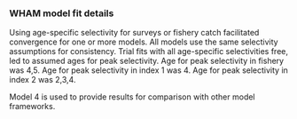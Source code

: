 ### WHAM model fit details

Using age-specific selectivity for surveys or fishery catch facilitated convergence for one or more models.
All models use the same selectivity assumptions for consistency.
Trial fits with all age-specific selectivities free, led to assumed ages for peak selectivity.
Age for peak selectivity in fishery was 4,5.
Age for peak selectivity in index 1 was 4.
Age for peak selectivity in index 2 was 2,3,4.

Model 4 is used to provide results for comparison with other model frameworks.
